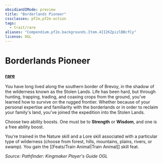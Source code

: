 ```yaml
---
obsidianUIMode: preview
title: "Borderlands Pioneer"
cssclasses: pf2e,pf2e-action
tags:
  - trait/rare
aliases: "Compendium.pf2e.backgrounds.Item.4II2KZpizlBBcfCy"
license: OGL
---
```

# Borderlands Pioneer

### [rare](rare "Rare Rarity Trait")






You have long lived along the southern border of Brevoy, in the shadow of the wilderness known as the Stolen Lands. Life has been hard, but through hunting, trapping, trading, and coaxing crops from the ground, you've learned how to survive on the rugged frontier. Whether because of your personal expertise and familiarity with the borderlands or in order to reclaim your family's land, you've joined the expedition into the Stolen Lands.

Choose two ability boosts. One must be to **Strength** or **Wisdom**, and one is a free ability boost.

You're trained in the Nature skill and a Lore skill associated with a particular type of wilderness (choose from forest, hills, mountains, plains, rivers, or swamp). You gain the [[Feats/Train Animal|Train Animal]] skill feat.

*Source: Pathfinder: Kingmaker Player's Guide*
*OGL*